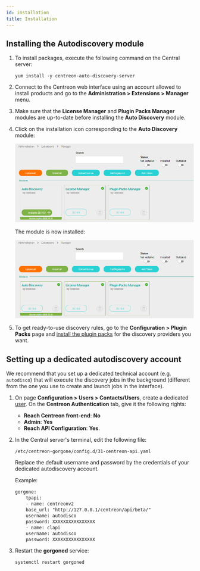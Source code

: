 ```yaml
---
id: installation
title: Installation
---
```


## Installing the Autodiscovery module

1. To install packages, execute the following command on the Central server:

    ``` shell
    yum install -y centreon-auto-discovery-server
    ```

2. Connect to the Centreon web interface using an account allowed to install
products and go to the **Administration > Extensions > Manager** menu.

3. Make sure that the **License Manager** and **Plugin Packs Manager** modules are
 up-to-date before installing the **Auto Discovery** module.

4. Click on the installation icon corresponding to the **Auto Discovery** module:

    ![image](../../assets/monitoring/discovery/install-before.png)

    The module is now installed:

    ![image](../../assets/monitoring/discovery/install-after.png)

5. To get ready-to-use discovery rules, go to the **Configuration > Plugin
Packs** page and [install the plugin packs](../pluginpacks.html#pack-installation) for the 
discovery providers you want.


## Setting up a dedicated autodiscovery account

We recommend that you set up a dedicated technical account (e.g. `autodisco`) that will execute the discovery jobs in the background (different from the one you use to create and launch jobs in the interface). 

1. On page **Configuration > Users > Contacts/Users**, create a dedicated [user](../basic-objects/contacts-create.html). On the **Centreon Authentication** tab, give it the following rights:
    - **Reach Centreon front-end**: **No**
    - **Admin**: **Yes**
    - **Reach API Configuration**: **Yes**.

2. In the Central server's terminal, edit the following file:

    ```
    /etc/centreon-gorgone/config.d/31-centreon-api.yaml
    ```
    Replace the default username and password by the credentials of your dedicated autodiscovery account.

    Example:

    ```
    gorgone:
        tpapi:
        - name: centreonv2
        base_url: "http://127.0.0.1/centreon/api/beta/"
        username: autodisco
        password: XXXXXXXXXXXXXXXX
        - name: clapi
        username: autodisco
        password: XXXXXXXXXXXXXXXX
    ```

3. Restart the **gorgoned** service:

    ```
    systemctl restart gorgoned
    ```
